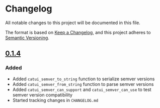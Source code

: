 # Changelog

All notable changes to this project will be documented in this file.

The format is based on [Keep a Changelog](https://keepachangelog.com/en/1.1.0/),
and this project adheres to [Semantic Versioning](https://semver.org/spec/v2.0.0.html).

## [0.1.4]

### Added

- Added `catui_semver_to_string` function to serialize semver versions
- Added `catui_semver_from_string` function to parse semver versions
- Added `catui_semver_can_support` and `catui_semver_can_use` to test semver version compatibility
- Started tracking changes in `CHANGELOG.md`

[0.1.4]: https://github.com/gulachek/catui/compare/v0.1.3...v0.1.4
